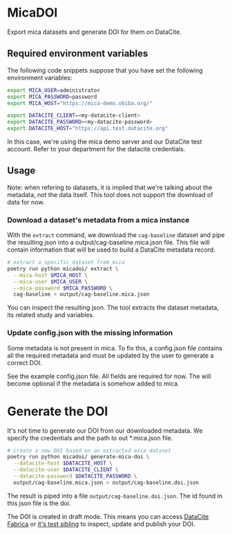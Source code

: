 # MicaDOI
Export mica datasets and generate DOI for them on DataCite.

## Required environment variables
The following code snippets suppose that you have set the following environment variables:

```sh
export MICA_USER=administrator
export MICA_PASSWORD=password
export MICA_HOST="https://mica-demo.obiba.org/"

export DATACITE_CLIENT=<my-datacite-client>
export DATACITE_PASSWORD=<my-datacite-password>
export DATACITE_HOST="https://api.test.datacite.org"
```

In this case, we're using the mica demo server and our DataCite test account. Refer to your department for the datacite credentials.

## Usage
Note: when refering to datasets, it is implied that we're talking about the metadata, not the data itself. This tool does not support the download of data for now.

### Download a dataset's metadata from a mica instance
With the `extract` command, we download the `cag-baseline` dataset and pipe the resulting json into a output/cag-baseline.mica.json file. This file will contain information that will be used to build a DataCite metadata record.

```sh
# extract a specific dataset from mica
poetry run python micadoi/ extract \
  --mica-host $MICA_HOST \
  --mica-user $MICA_USER \
  --mica-password $MICA_PASSWORD \
  cag-baseline > output/cag-baseline.mica.json
```

You can inspect the resulting json. The tool extracts the dataset metadata, its related study and variables.

### Update config.json with the missing information
Some metadata is not present in mica. To fix this, a config.json file contains all the required metadata and must be updated by the user to generate a correct DOI.

See the example config.json file. All fields are required for now. The will become optional if the metadata is somehow added to mica.

# Generate the DOI
It's not time to generate our DOI from our downloaded metadata. We specify the credentials and the path to out *.mica.json file.

```sh
# create a new DOI based on an extracted mica dataset
poetry run python micadoi/ generate-mica-doi \
  --datacite-host $DATACITE_HOST \
  --datacite-user $DATACITE_CLIENT \
  --datacite-password $DATACITE_PASSWORD \
  output/cag-baseline.mica.json > output/cag-baseline.doi.json
```

The result is piped into a file `output/cag-baseline.doi.json`. The id found in this json file is the doi.

The DOI is created in draft mode. This means you can access [DataCite Fabrica]() or [it's test sibling](https://doi.test.datacite.org/repositories/ulaval.pulsar) to inspect, update and publish your DOI.
